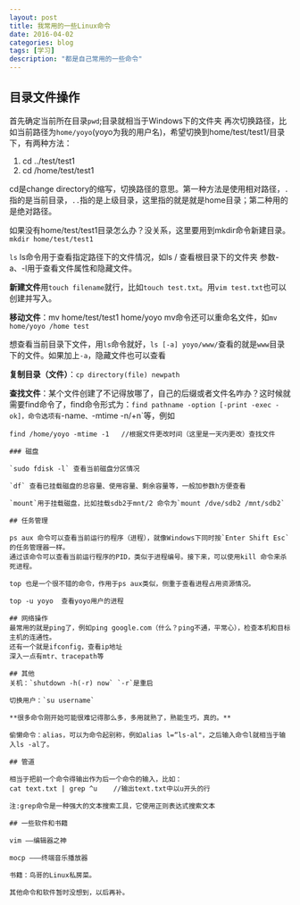 ```yaml
---
layout: post
title: 我常用的一些Linux命令
date: 2016-04-02
categories: blog
tags: [学习]
description: "都是自己常用的一些命令"
---
```

## 目录文件操作

首先确定当前所在目录`pwd`;目录就相当于Windows下的文件夹
再次切换路径，比如当前路径为`home/yoyo`(yoyo为我的用户名)，希望切换到home/test/test1/目录下，有两种方法：

1. cd ../test/test1
2. cd /home/test/test1

cd是change directory的缩写，切换路径的意思。第一种方法是使用相对路径，`.`指的是当前目录，`..`指的是上级目录，这里指的就是就是home目录；第二种用的是绝对路径。

如果没有home/test/test1目录怎么办？没关系，这里要用到mkdir命令新建目录。
`mkdir home/test/test1`

`ls` ls命令用于查看指定路径下的文件情况，如ls / 查看根目录下的文件夹 参数-a、-l用于查看文件属性和隐藏文件。

**新建文件**用`touch filename`就行，比如`touch test.txt`。用`vim test.txt`也可以创建并写入。

**移动文件**：mv home/test/test1 home/yoyo   mv命令还可以重命名文件，如`mv home/yoyo /home test`

想查看当前目录下文件，用`ls`命令就好，`ls [-a] yoyo/www/`查看的就是`www`目录下的文件。如果加上`-a`，隐藏文件也可以查看

**复制目录（文件）**：`cp directory(file) newpath`

**查找文件**：某个文件创建了不记得放哪了，自己的后缀或者文件名咋办？这时候就需要find命令了，find命令形式为：`find pathname -option [-print -exec -ok]，命令选项有`-name`、`-mtime -n/+n`等，例如
```find . -name *.txt//找出当前目录下所有txt文件：
find /home/yoyo -mtime -1   //根据文件更改时间（这里是一天内更改）查找文件

### 磁盘

`sudo fdisk -l` 查看当前磁盘分区情况

`df` 查看已挂载磁盘的总容量、使用容量、剩余容量等，一般加参数h方便查看

`mount`用于挂载磁盘，比如挂载sdb2于mnt/2 命令为`mount /dve/sdb2 /mnt/sdb2`

## 任务管理

ps aux 命令可以查看当前运行的程序（进程），就像Windows下同时按`Enter Shift Esc`的任务管理器一样。
通过该命令可以查看当前运行程序的PID，类似于进程编号。接下来，可以使用kill 命令来杀死进程。

top 也是一个很不错的命令，作用于ps aux类似，侧重于查看进程占用资源情况。

top -u yoyo  查看yoyo用户的进程

## 网络操作
最常用的就是ping了，例如ping google.com（什么？ping不通，平常心），检查本机和目标主机的连通性。
还有一个就是ifconfig，查看ip地址
深入一点有mtr、tracepath等

## 其他
关机：`shutdown -h(-r) now` `-r`是重启

切换用户：`su username`

**很多命令刚开始可能很难记得那么多，多用就熟了，熟能生巧，真的。**

偷懒命令：alias，可以为命令起别称，例如alias l=“ls-al"，之后输入命令l就相当于输入ls -al了。

## 管道

相当于把前一个命令得输出作为后一个命令的输入，比如：
cat text.txt | grep ^u    //输出text.txt中以u开头的行

注:grep命令是一种强大的文本搜索工具，它使用正则表达式搜索文本

## 一些软件和书籍

vim ——编辑器之神

mocp ———终端音乐播放器

书籍：鸟哥的Linux私房菜。

其他命令和软件暂时没想到，以后再补。
